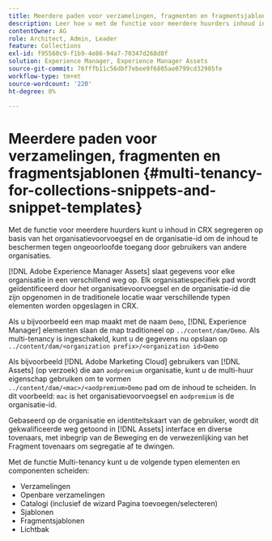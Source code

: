 ```yaml
---
title: Meerdere paden voor verzamelingen, fragmenten en fragmentsjablonen
description: Leer hoe u met de functie voor meerdere huurders inhoud in de CRX-opslagplaats kunt scheiden op basis van de organisatie van de klant om ongeoorloofde toegang te voorkomen.
contentOwner: AG
role: Architect, Admin, Leader
feature: Collections
exl-id: f95560c9-f1b9-4e86-94a7-70347d268d8f
solution: Experience Manager, Experience Manager Assets
source-git-commit: 76fffb11c56dbf7ebee9f6805ae0799cd32985fe
workflow-type: tm+mt
source-wordcount: '220'
ht-degree: 0%

---
```


# Meerdere paden voor verzamelingen, fragmenten en fragmentsjablonen {#multi-tenancy-for-collections-snippets-and-snippet-templates}

Met de functie voor meerdere huurders kunt u inhoud in CRX segregeren op basis van het organisatievoorvoegsel en de organisatie-id om de inhoud te beschermen tegen ongeoorloofde toegang door gebruikers van andere organisaties.

[!DNL Adobe Experience Manager Assets] slaat gegevens voor elke organisatie in een verschillend weg op. Elk organisatiespecifiek pad wordt geïdentificeerd door het organisatievoorvoegsel en de organisatie-id die zijn opgenomen in de traditionele locatie waar verschillende typen elementen worden opgeslagen in CRX.

Als u bijvoorbeeld een map maakt met de naam `Demo`, [!DNL Experience Manager] elementen slaan de map traditioneel op `../content/dam/Demo`. Als multi-tenancy is ingeschakeld, kunt u de gegevens nu opslaan op `../content/dam/<organization prefix>/<organization id>Demo`

Als bijvoorbeeld [!DNL Adobe Marketing Cloud] gebruikers van [!DNL Assets] (op verzoek) die aan `aodpremium` organisatie, kunt u de multi-huur eigenschap gebruiken om te vormen `../content/dam/<mac>/<aodpremium>Demo` pad om de inhoud te scheiden. In dit voorbeeld: `mac` is het organisatievoorvoegsel en `aodpremium` is de organisatie-id.

Gebaseerd op de organisatie en identiteitskaart van de gebruiker, wordt dit gekwalificeerde weg getoond in [!DNL Assets] interface en diverse tovenaars, met inbegrip van de Beweging en de verwezenlijking van het Fragment tovenaars om segregatie af te dwingen.

Met de functie Multi-tenancy kunt u de volgende typen elementen en componenten scheiden:

* Verzamelingen
* Openbare verzamelingen
* Catalogi (inclusief de wizard Pagina toevoegen/selecteren)
* Sjablonen
* Fragmentsjablonen
* Lichtbak
